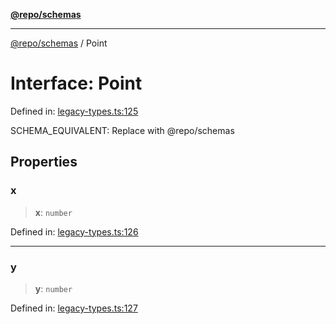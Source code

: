 [**@repo/schemas**](../README.md)

***

[@repo/schemas](../globals.md) / Point

# Interface: Point

Defined in: [legacy-types.ts:125](https://github.com/alexqguo/drinking-board-game-v3/blob/4601cd1dd31c4765939b300b0a940d609425b657/packages/schemas/src/legacy-types.ts#L125)

SCHEMA_EQUIVALENT: Replace with @repo/schemas

## Properties

### x

> **x**: `number`

Defined in: [legacy-types.ts:126](https://github.com/alexqguo/drinking-board-game-v3/blob/4601cd1dd31c4765939b300b0a940d609425b657/packages/schemas/src/legacy-types.ts#L126)

***

### y

> **y**: `number`

Defined in: [legacy-types.ts:127](https://github.com/alexqguo/drinking-board-game-v3/blob/4601cd1dd31c4765939b300b0a940d609425b657/packages/schemas/src/legacy-types.ts#L127)
